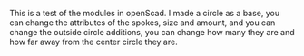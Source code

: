This is a test of the modules in openScad. I made a circle as a base, you can change the attributes of the spokes, size and amount, and you can change the outside circle additions, you can change how many they are and how far away from the center circle they are.